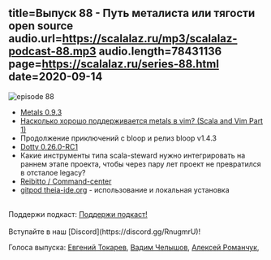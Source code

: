 title=Выпуск 88 - Путь металиста или тягости open source
audio.url=https://scalalaz.ru/mp3/scalalaz-podcast-88.mp3
audio.length=78431136
page=https://scalalaz.ru/series-88.html
date=2020-09-14
----
![episode 88](https://scalalaz.ru/img/episode88.png)

* [Metals 0.9.3](https://scalameta.org/metals/blog/2020/08/19/lithium.html)
* [Насколько хорошо поддерживается metals в vim? (Scala and Vim Part 1)](https://chris-kipp.io/blog/scala-and-vim-part-1)
* Продолжение приключений с bloop и релиз bloop v1.4.3
* [Dotty 0.26.0-RC1](https://dotty.epfl.ch/blog/2020/07/27/26th-dotty-milestone-release.html)
* Какие инструменты типа scala-steward нужно интегрировать на раннем этапе проекта, чтобы через пару лет проект не превратился в отсталое legacy?
* [Reibitto / Command-center](https://github.com/reibitto/command-center)
* [gitpod theia-ide.org](https://theia-ide.org) - использование и локальная установка

<br/>
Поддержи подкаст:
<a href="https://www.patreon.com/bePatron?u=8074802" data-patreon-widget-type="become-patron-button">Поддержи подкаст!</a><script async src="https://c6.patreon.com/becomePatronButton.bundle.js"></script>
<br/>

<br/>
Вступайте в наш [Discord](https://discord.gg/RnugmrU)!
<br/>

Голоса выпуска:
[Евгений Токарев](https://twitter.com/strobegen),
[Вадим Челышов](https://github.com/dos65),
[Алексей Романчук](https://github.com/13h3r),
